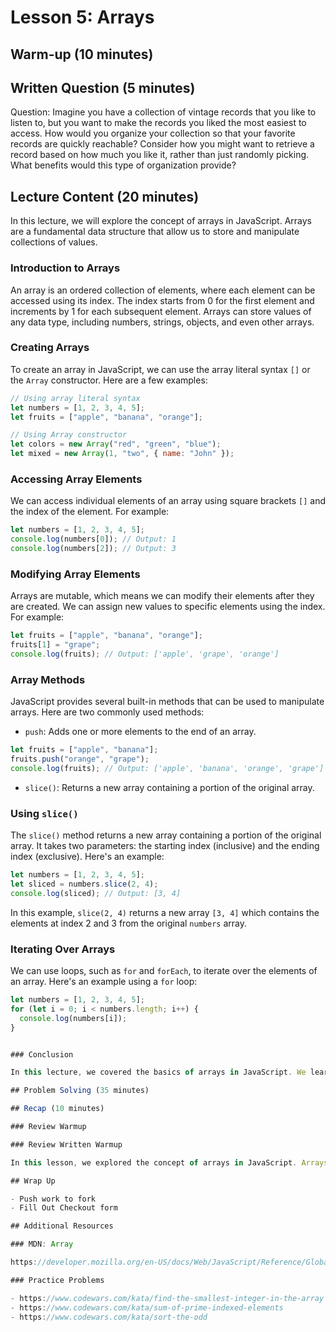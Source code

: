 # Lesson 5: Arrays

## Warm-up (10 minutes)

## Written Question (5 minutes)

Question: Imagine you have a collection of vintage records that you like to listen to, but you want to make the records you liked the most easiest to access. How would you organize your collection so that your favorite records are quickly reachable? Consider how you might want to retrieve a record based on how much you like it, rather than just randomly picking. What benefits would this type of organization provide?

## Lecture Content (20 minutes)

In this lecture, we will explore the concept of arrays in JavaScript. Arrays are a fundamental data structure that allow us to store and manipulate collections of values.

### Introduction to Arrays

An array is an ordered collection of elements, where each element can be accessed using its index. The index starts from 0 for the first element and increments by 1 for each subsequent element. Arrays can store values of any data type, including numbers, strings, objects, and even other arrays.

### Creating Arrays

To create an array in JavaScript, we can use the array literal syntax `[]` or the `Array` constructor. Here are a few examples:

```javascript
// Using array literal syntax
let numbers = [1, 2, 3, 4, 5];
let fruits = ["apple", "banana", "orange"];

// Using Array constructor
let colors = new Array("red", "green", "blue");
let mixed = new Array(1, "two", { name: "John" });
```

### Accessing Array Elements

We can access individual elements of an array using square brackets `[]` and the index of the element. For example:

```javascript
let numbers = [1, 2, 3, 4, 5];
console.log(numbers[0]); // Output: 1
console.log(numbers[2]); // Output: 3
```

### Modifying Array Elements

Arrays are mutable, which means we can modify their elements after they are created. We can assign new values to specific elements using the index. For example:

```javascript
let fruits = ["apple", "banana", "orange"];
fruits[1] = "grape";
console.log(fruits); // Output: ['apple', 'grape', 'orange']
```

### Array Methods

JavaScript provides several built-in methods that can be used to manipulate arrays. Here are two commonly used methods:

- `push`: Adds one or more elements to the end of an array.

```javascript
let fruits = ["apple", "banana"];
fruits.push("orange", "grape");
console.log(fruits); // Output: ['apple', 'banana', 'orange', 'grape']
```

- `slice()`: Returns a new array containing a portion of the original array.

### Using `slice()`

The `slice()` method returns a new array containing a portion of the original array. It takes two parameters: the starting index (inclusive) and the ending index (exclusive). Here's an example:

```javascript
let numbers = [1, 2, 3, 4, 5];
let sliced = numbers.slice(2, 4);
console.log(sliced); // Output: [3, 4]
```

In this example, `slice(2, 4)` returns a new array `[3, 4]` which contains the elements at index 2 and 3 from the original `numbers` array.

### Iterating Over Arrays

We can use loops, such as `for` and `forEach`, to iterate over the elements of an array. Here's an example using a `for` loop:

```javascript
let numbers = [1, 2, 3, 4, 5];
for (let i = 0; i < numbers.length; i++) {
  console.log(numbers[i]);
}


### Conclusion

In this lecture, we covered the basics of arrays in JavaScript. We learned how to create arrays, access and modify their elements, use array methods, and iterate over arrays. Arrays are a powerful tool for organizing and manipulating collections of data in JavaScript.

## Problem Solving (35 minutes)

## Recap (10 minutes)

### Review Warmup

### Review Written Warmup

In this lesson, we explored the concept of arrays in JavaScript. Arrays are a fundamental data structure that allow us to store and manipulate collections of values. We learned about the basics of arrays, including how to create arrays using array literal syntax or the Array constructor. We also learned how to access and modify array elements using index notation, as well as how to use various array methods for manipulation. Additionally, we discussed how to iterate over arrays using loops like `for` and `forEach`. Finally, we saw some examples of array manipulation in JavaScript, such as adding and removing elements, slicing arrays, and splicing elements into arrays. Arrays are a powerful tool for organizing and manipulating collections of data in JavaScript.

## Wrap Up

- Push work to fork
- Fill Out Checkout form

## Additional Resources

### MDN: Array

https://developer.mozilla.org/en-US/docs/Web/JavaScript/Reference/Global_Objects/Array

### Practice Problems

- https://www.codewars.com/kata/find-the-smallest-integer-in-the-array
- https://www.codewars.com/kata/sum-of-prime-indexed-elements
- https://www.codewars.com/kata/sort-the-odd
```
